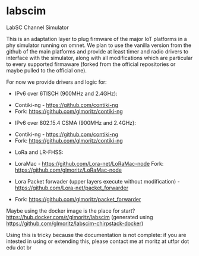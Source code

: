 # labscim
LabSC Channel Simulator

This is an adaptation layer to plug firmware of the major IoT platforms in a phy simulator running on omnet.
We plan to use the vanilla version from the github of the main platforms and provide at least timer and radio drivers to interface with the simulator, along with all modifications which are particular to every supported firmaware (forked from the official repositories or maybe pulled to the official one).

For now we provide drivers and logic for:

* IPv6 over 6TISCH (900MHz and 2.4GHz):

- Contiki-ng - https://github.com/contiki-ng
- Fork: https://github.com/glmoritz/contiki-ng

* IPv6 over 802.15.4 CSMA (900MHz and 2.4GHz):

- Contiki-ng - https://github.com/contiki-ng
- Fork: https://github.com/glmoritz/contiki-ng

* LoRa and LR-FHSS:

- LoraMac - https://github.com/Lora-net/LoRaMac-node
Fork: https://github.com/glmoritz/LoRaMac-node
  
- Lora Packet forwader (upper layers execute without modification) - https://github.com/Lora-net/packet_forwarder
- Fork: https://github.com/glmoritz/packet_forwarder

Maybe using the docker image is the place for start?
  https://hub.docker.com/r/glmoritz/labscim (generated using https://github.com/glmoritz/labscim-chirpstack-docker)

Using this is tricky because the documentation is not complete: if you are intested in using or extending this, please contact me at moritz at utfpr dot edu dot br

  
